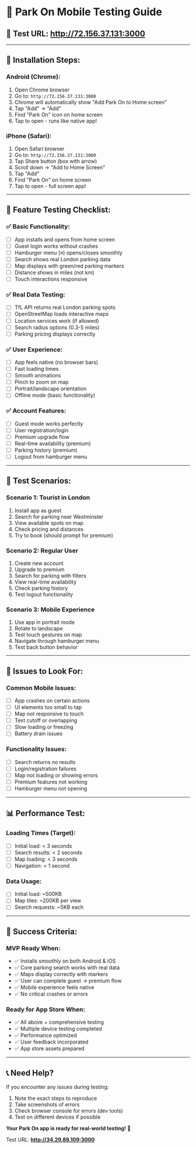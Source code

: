 # 📱 Park On Mobile Testing Guide

## 🎯 Test URL: http://72.156.37.131:3000

---

## 📲 Installation Steps:

### Android (Chrome):
1. Open Chrome browser
2. Go to: `http://72.156.37.131:3000`
3. Chrome will automatically show "Add Park On to Home screen"
4. Tap "Add" → "Add" 
5. Find "Park On" icon on home screen
6. Tap to open - runs like native app!

### iPhone (Safari):
1. Open Safari browser  
2. Go to: `http://72.156.37.131:3000`
3. Tap Share button (box with arrow)
4. Scroll down → "Add to Home Screen"
5. Tap "Add"
6. Find "Park On" on home screen
7. Tap to open - full screen app!

---

## 🧪 Feature Testing Checklist:

### ✅ Basic Functionality:
- [ ] App installs and opens from home screen
- [ ] Guest login works without crashes
- [ ] Hamburger menu (≡) opens/closes smoothly
- [ ] Search shows real London parking data
- [ ] Map displays with green/red parking markers
- [ ] Distance shows in miles (not km)
- [ ] Touch interactions responsive

### ✅ Real Data Testing:
- [ ] TfL API returns real London parking spots
- [ ] OpenStreetMap loads interactive maps
- [ ] Location services work (if allowed)
- [ ] Search radius options (0.3-5 miles)
- [ ] Parking pricing displays correctly

### ✅ User Experience:
- [ ] App feels native (no browser bars)
- [ ] Fast loading times
- [ ] Smooth animations
- [ ] Pinch to zoom on map
- [ ] Portrait/landscape orientation
- [ ] Offline mode (basic functionality)

### ✅ Account Features:
- [ ] Guest mode works perfectly
- [ ] User registration/login
- [ ] Premium upgrade flow
- [ ] Real-time availability (premium)
- [ ] Parking history (premium)
- [ ] Logout from hamburger menu

---

## 🎯 Test Scenarios:

### Scenario 1: Tourist in London
1. Install app as guest
2. Search for parking near Westminster
3. View available spots on map
4. Check pricing and distances
5. Try to book (should prompt for premium)

### Scenario 2: Regular User
1. Create new account
2. Upgrade to premium 
3. Search for parking with filters
4. View real-time availability
5. Check parking history
6. Test logout functionality

### Scenario 3: Mobile Experience
1. Use app in portrait mode
2. Rotate to landscape
3. Test touch gestures on map
4. Navigate through hamburger menu
5. Test back button behavior

---

## 🐛 Issues to Look For:

### Common Mobile Issues:
- [ ] App crashes on certain actions
- [ ] UI elements too small to tap
- [ ] Map not responsive to touch
- [ ] Text cutoff or overlapping
- [ ] Slow loading or freezing
- [ ] Battery drain issues

### Functionality Issues:
- [ ] Search returns no results
- [ ] Login/registration failures
- [ ] Map not loading or showing errors
- [ ] Premium features not working
- [ ] Hamburger menu not opening

---

## 📊 Performance Test:

### Loading Times (Target):
- [ ] Initial load: < 3 seconds
- [ ] Search results: < 2 seconds  
- [ ] Map loading: < 3 seconds
- [ ] Navigation: < 1 second

### Data Usage:
- [ ] Initial load: ~500KB
- [ ] Map tiles: ~200KB per view
- [ ] Search requests: ~5KB each

---

## 🎉 Success Criteria:

### MVP Ready When:
- ✅ Installs smoothly on both Android & iOS
- ✅ Core parking search works with real data
- ✅ Maps display correctly with markers
- ✅ User can complete guest → premium flow  
- ✅ Mobile experience feels native
- ✅ No critical crashes or errors

### Ready for App Store When:
- ✅ All above + comprehensive testing
- ✅ Multiple device testing completed
- ✅ Performance optimized
- ✅ User feedback incorporated
- ✅ App store assets prepared

---

## 📞 Need Help?

If you encounter any issues during testing:
1. Note the exact steps to reproduce
2. Take screenshots of errors
3. Check browser console for errors (dev tools)
4. Test on different devices if possible

**Your Park On app is ready for real-world testing!** 🚀

Test URL: **http://34.29.89.109:3000**